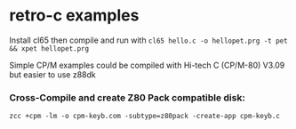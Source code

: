 # retro-c examples
Install cl65 then compile and run with 
```cl65 hello.c -o hellopet.prg -t pet && xpet hellopet.prg```

Simple CP/M examples could be compiled with Hi-tech C (CP/M-80) V3.09 but easier to use z88dk

### Cross-Compile and create Z80 Pack compatible disk:
```zcc +cpm -lm -o cpm-keyb.com -subtype=z80pack -create-app cpm-keyb.c```
